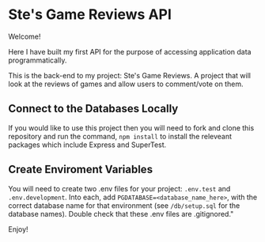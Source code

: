 # Ste's Game Reviews API

Welcome!

Here I have built my first API for the purpose of accessing application data programmatically.

This is the back-end to my project: Ste's Game Reviews. A project that will look at the reviews of games and allow users to comment/vote on them.

## Connect to the Databases Locally

If you would like to use this project then you will need to fork and clone this repository and run the command, `npm install` to install the releveant packages which include Express and SuperTest.

## Create Enviroment Variables

You will need to create two .env files for your project: `.env.test` and `.env.development`. Into each, add `PGDATABASE=<database_name_here>`, with the correct database name for that environment (see `/db/setup.sql` for the database names). Double check that these .env files are .gitignored."

Enjoy!
